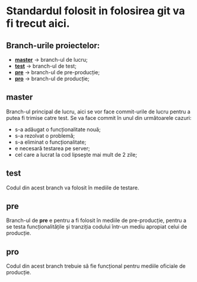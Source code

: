 # Standardul folosit in folosirea git va fi trecut aici.  
## Branch-urile proiectelor:
- [**master**](#master) -> branch-ul de lucru;
- [**test**](#test) -> branch-ul de test;
- [**pre**](#pre) -> branch-ul de pre-producție;
- [**pro**](#pro) -> branch-ul de producție;

## master
Branch-ul principal de lucru, aici se vor face commit-urile de lucru pentru a putea fi trimise catre test.
Se va face commit în unul din următoarele cazuri:
- s-a adăugat o funcționalitate nouă;
- s-a rezolvat o problemă;
- s-a eliminat o funcționalitate;
- e necesară testarea pe server;
- cel care a lucrat la cod lipsește mai mult de 2 zile;

## test
Codul din acest branch va folosit în mediile de testare.

## pre
Branch-ul de **pre** e pentru a fi folosit în mediile de pre-producție, pentru a se testa funcționalitățile și tranziția codului într-un mediu apropiat celui de producție.

## pro
Codul din acest branch trebuie să fie funcțional pentru mediile oficiale de producție.
